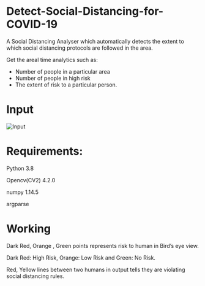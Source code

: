 # Detect-Social-Distancing-for-COVID-19

A Social Distancing Analyser which automatically detects the extent to which social distancing protocols are followed in the area.

Get the areal time analytics such as:
   - Number of people in a particular area
   - Number of people in high risk
   - The extent of risk to a particular person.
  
# Input

![Input](https://user-images.githubusercontent.com/44723903/102654898-61b43800-4197-11eb-8280-868c8b970c42.gif)
  
# Requirements:
Python 3.8

Opencv(CV2) 4.2.0

numpy 1.14.5

argparse

# Working

Dark Red, Orange , Green points represents risk to human in Bird’s eye view. 

Dark Red: High Risk, Orange: Low Risk and Green: No Risk.

Red, Yellow lines between two humans in output tells they are violating social distancing rules.
